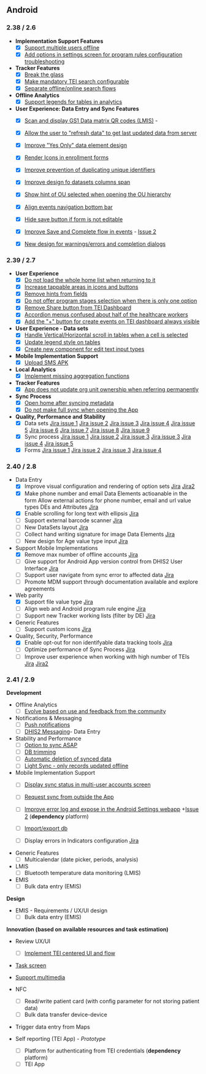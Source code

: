 ## Android

### 2.38 / 2.6

-   **Implementation Support Features**
    -   [x] [Support multiple users offline](https://jira.dhis2.org/browse/ANDROAPP-653)
    -   [x] [Add options in settings screen for program rules configuration troubleshooting](https://jira.dhis2.org/browse/ANDROAPP-1655)
    
-   **Tracker Features**
    -   [x] [Break the glass](https://jira.dhis2.org/browse/ANDROAPP-657)
    -   [x] [Make mandatory TEI search configurable](https://jira.dhis2.org/browse/ANDROAPP-4545)
    -   [x] [Separate offline/online search flows](https://jira.dhis2.org/browse/ANDROAPP-4023)

-   **Offline Analytics**
    -   [x] [Support legends for tables in analytics](https://jira.dhis2.org/browse/ANDROAPP-4500)

-   **User Experience: Data Entry and Sync Features**
    -  [x] [Scan and display GS1 Data matrix QR codes (LMIS)](https://jira.dhis2.org/browse/ANDROAPP-4329)    -  
    -  [x] [Allow the user to "refresh data" to get last updated data from server](https://jira.dhis2.org/browse/ANDROAPP-4331)
    -  [x] [Improve "Yes Only" data element design](https://jira.dhis2.org/browse/ANDROAPP-4493)
    -  [x] [Render Icons in enrollment forms](https://jira.dhis2.org/browse/ANDROAPP-4258)
    -  [x] [Improve prevention of duplicating unique identifiers](https://jira.dhis2.org/browse/ANDROAPP-4250)
    -  [x] [Improve design fo datasets columns span](https://jira.dhis2.org/browse/ANDROAPP-3016)
    -  [x] [Show hint of OU selected when opening the OU hierarchy](https://jira.dhis2.org/browse/ANDROAPP-2520)
    -  [x] [Align events navigation bottom bar](https://jira.dhis2.org/browse/ANDROAPP-3651)
    -  [x] [Hide save button if form is not editable](https://jira.dhis2.org/browse/ANDROAPP-4613)
    -  [x] [Improve Save and Complete flow in events](https://jira.dhis2.org/browse/ANDROAPP-4610) - [Issue 2](https://jira.dhis2.org/browse/ANDROAPP-4545)
    -  [x] [New design for warnings/errors and completion dialogs](https://jira.dhis2.org/browse/ANDROAPP-4591)

       
### 2.39 / 2.7

-   **User Experience**
    -   [x] [Do not load the whole home list when returning to it](https://dhis2.atlassian.net/browse/ANDROAPP-4802)
    -   [x] [Increase tappable areas in icons and buttons](https://dhis2.atlassian.net/browse/ANDROAPP-4728)
    -   [x] [Remove hints from fields](https://dhis2.atlassian.net/browse/ANDROAPP-3999)
    -   [x] [Do not offer program stages selection when there is only one option](https://dhis2.atlassian.net/browse/ANDROAPP-3999)
    -   [x] [Remove Share button from TEI Dashboard](https://dhis2.atlassian.net/browse/ANDROAPP-4653)
    -   [x] [Accordion menus confused about half of the healthcare workers](https://dhis2.atlassian.net/browse/ANDROAPP-4726)
    -   [x] [Add the "+" button for create events on TEI dashboard always visible](https://dhis2.atlassian.net/browse/ANDROAPP-4729)

-   **User Experience - Data sets**
    -   [x] [Handle Vertical/Horizontal scroll in tables when a cell is selected](https://dhis2.atlassian.net/browse/ANDROAPP-4934)
    -   [x] [Update legend style on tables](https://dhis2.atlassian.net/browse/ANDROAPP-4649)
    -   [x] [Create new component for edit text input types](https://dhis2.atlassian.net/browse/ANDROAPP-4827)

-   **Mobile Implementation Support**
    -   [x] [Upload SMS APK](https://dhis2.atlassian.net/browse/ANDROAPP-3888)
   
-   **Local Analytics**
    -   [x] [Implement missing aggregation functions](https://dhis2.atlassian.net/browse/ANDROAPP-4883)

-   **Tracker Features**
    -   [x] [App does not update org unit ownership when referring permanently](https://dhis2.atlassian.net/browse/ANDROAPP-4199)
   
-   **Sync Process**
    -   [x] [Open home after syncing metadata](https://dhis2.atlassian.net/browse/ANDROAPP-4765)
    -   [x] [Do not make full sync when opening the App](https://dhis2.atlassian.net/browse/ANDROAPP-4766)

-   **Quality, Performance and Stability**
    -   [x] Data sets [Jira issue 1](https://dhis2.atlassian.net/browse/ANDROAPP-4811) [Jira issue 2](https://dhis2.atlassian.net/browse/ANDROAPP-4744) [Jira issue 3](https://dhis2.atlassian.net/browse/ANDROAPP-4754) [Jira issue 4](https://dhis2.atlassian.net/browse/ANDROAPP-4793) [Jira issue 5](https://dhis2.atlassian.net/browse/ANDROAPP-4828) [Jira issue 6](https://dhis2.atlassian.net/browse/ANDROAPP-4830) [Jira issue 7](https://dhis2.atlassian.net/browse/ANDROAPP-4855) [Jira issue 8](https://dhis2.atlassian.net/browse/ANDROAPP-4857) [Jira issue 9](https://dhis2.atlassian.net/browse/ANDROAPP-4942)     
    -   [x] Sync process [Jira issue 1](https://dhis2.atlassian.net/browse/ANDROAPP-4892) [Jira issue 2](https://dhis2.atlassian.net/browse/ANDROAPP-4434) [Jira issue 3](https://dhis2.atlassian.net/browse/ANDROAPP-4767) [Jira issue 3](https://dhis2.atlassian.net/browse/ANDROAPP-4767) [Jira issue 4](https://dhis2.atlassian.net/browse/ANDROAPP-4778) [Jira issue 5](https://dhis2.atlassian.net/browse/ANDROAPP-4800)
    -   [x] Forms [Jira issue 1](https://dhis2.atlassian.net/browse/ANDROAPP-4844) [Jira issue 2](https://dhis2.atlassian.net/browse/ANDROAPP-4845) [Jira issue 3](https://dhis2.atlassian.net/browse/ANDROAPP-4846) [Jira issue 4](https://dhis2.atlassian.net/browse/ANDROAPP-4847)

### 2.40 / 2.8

- Data Entry
    - [x] Improve visual configuration and rendering of option sets [Jira](https://dhis2.atlassian.net/browse/ANDROAPP-4623) [Jira2](https://dhis2.atlassian.net/browse/ANDROAPP-3370)
    - [x] Make phone number and email Data Elements actioanable in the form Allow external actions for phone number, email and url value types DEs and Attributes [Jira](https://dhis2.atlassian.net/browse/ANDROAPP-4291)
    - [x] Enable scrolling for long text with ellipsis [Jira](https://dhis2.atlassian.net/browse/ANDROAPP-5080)
    - [ ] Support external barcode scanner [Jira](https://dhis2.atlassian.net/browse/ANDROAPP-5048)
    - [ ] New DataSets layout [Jira](https://dhis2.atlassian.net/browse/ANDROAPP-2918)
    - [ ] Collect hand writing signature for image Data Elements [Jira](https://dhis2.atlassian.net/browse/ANDROAPP-4986)
    - [ ] New design for Age value type input [Jira](https://dhis2.atlassian.net/browse/ANDROAPP-4727)
    
- Support Mobile Implementations
    - [x] Remove max number of offline accounts [Jira](https://dhis2.atlassian.net/browse/ANDROAPP-5011)
    - [ ] Give support for Android App version control from DHIS2 User Interface [Jira](https://dhis2.atlassian.net/browse/ANDROAPP-3288)
    - [ ] Support user navigate from sync error to affected data [Jira](https://dhis2.atlassian.net/browse/ANDROAPP-5088)
    - [ ] Promote MDM support through documentation available and explore agreements

- Web parity
    - [x] Support file value type [Jira](https://dhis2.atlassian.net/browse/ANDROAPP-1992)
    - [ ] Align web and Android program rule engine [Jira](https://dhis2.atlassian.net/browse/ANDROAPP-5044)
    - [ ] Support new Tracker working lists (filter by DE) [Jira](https://dhis2.atlassian.net/browse/ANDROAPP-740)

- Generic Features
    - [ ] Support custom icons [Jira](https://dhis2.atlassian.net/browse/ANDROAPP-5123)

- Quality, Security, Performance
    - [x] Enable opt-out for non identifyable data tracking tools [Jira](https://dhis2.atlassian.net/browse/ANDROAPP-5058)
    - [ ] Optimize performance of Sync Process [Jira](https://dhis2.atlassian.net/browse/ANDROSDK-1609)
    - [ ] Improve user experience when working with high number of TEIs [Jira](https://dhis2.atlassian.net/browse/ANDROAPP-5031) [Jira2](https://dhis2.atlassian.net/browse/ANDROAPP-5043)
    
### 2.41 / 2.9

**Development**

-   Offline Analytics
    -   [ ] [Evolve based on use and feedback from the community](https://jira.dhis2.org/browse/ANDROAPP-2557)

-   Notifications & Messaging
    -   [ ] [Push notifications](https://jira.dhis2.org/browse/ANDROAPP-2962)
    -   [ ] [DHIS2 Messaging](https://jira.dhis2.org/browse/ANDROAPP-694)-   Data Entry

-   Stability and Performance
    -   [ ] [Option to sync ASAP](https://jira.dhis2.org/browse/ANDROAPP-2959)
    -   [ ] [DB trimming](https://jira.dhis2.org/browse/ANDROAPP-2912)
    -   [ ] [Automatic deletion of synced data](https://jira.dhis2.org/browse/ANDROAPP-2957)
    -   [ ] [Light Sync - only records updated offline](https://jira.dhis2.org/browse/ANDROAPP-1702)

-   Mobile Implementation Support
    -   [ ] [Display sync status in multi-user accounts screen](https://dhis2.atlassian.net/browse/ANDROAPP-4981)
    -   [ ] [Request sync from outside the App](https://jira.dhis2.org/browse/ANDROAPP-2899)
    -   [ ] [Improve error log and expose in the Android Settings webapp](https://jira.dhis2.org/browse/ANDROAPP-1655) +[Issue 2](https://jira.dhis2.org/browse/ANDROAPP-1140) (**dependency** platform)
    -   [ ] [Import/export db](https://jira.dhis2.org/browse/ANDROAPP-2474)
    -   [ ] Display errors in Indicators configuration [Jira](https://dhis2.atlassian.net/browse/ANDROAPP-5021)


- Generic Features
    -   [ ] Multicalendar (date picker, periods, analysis)  

-   LMIS
    -   [ ] Bluetooth temperature data monitoring (LMIS)

-   EMIS
    -   [ ] Bulk data entry (EMIS)

**Design**

-   EMIS - Requirements / UX/UI design
    -   [ ] Bulk data entry (EMIS)

**Innovation (based on available resources and task estimation)**

-   Review UX/UI
    -   [ ] [Implement TEI centered UI and flow](https://jira.dhis2.org/browse/ANDROAPP-4019)

-   [Task screen](https://jira.dhis2.org/browse/ANDROAPP-3427)
-   [Support multimedia](https://jira.dhis2.org/browse/ANDROAPP-3697)
-   NFC
    -   [ ] Read/write patient card (with config parameter for not storing patient data)
    -   [ ] Bulk data transfer device-device

-   Trigger data entry from Maps

-   Self reporting (TEI App) - _Prototype_
    -   [ ] Platform for authenticating from TEI credentials (**dependency** platform)
    -   [ ] TEI App
